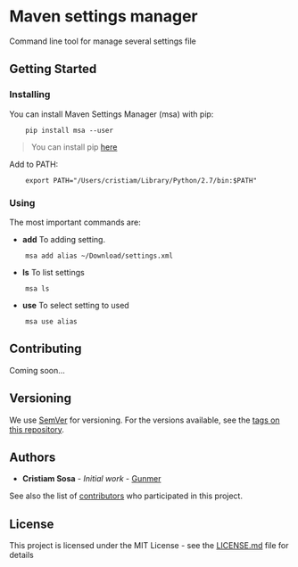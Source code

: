 # Maven settings manager

Command line tool for manage several settings file

## Getting Started

### Installing

You can install Maven Settings Manager (msa) with pip:
```
    pip install msa --user
```

> You can install pip [here](https://www.makeuseof.com/tag/install-pip-for-python/)

Add to PATH:
```
    export PATH="/Users/cristiam/Library/Python/2.7/bin:$PATH"
```

### Using

The most important commands are:

- **add** To adding setting.
```
    msa add alias ~/Download/settings.xml
```
- **ls** To list settings
```
    msa ls
```
- **use** To select setting to used
```
    msa use alias
```

## Contributing

Coming soon...

## Versioning

We use [SemVer](http://semver.org/) for versioning. For the versions available, see the [tags on this repository](https://github.com/your/project/tags). 

## Authors

* **Cristiam Sosa** - *Initial work* - [Gunmer](https://github.com/Gunmer)

See also the list of [contributors](https://github.com/your/project/contributors) who participated in this project.

## License

This project is licensed under the MIT License - see the [LICENSE.md](LICENSE.md) file for details
